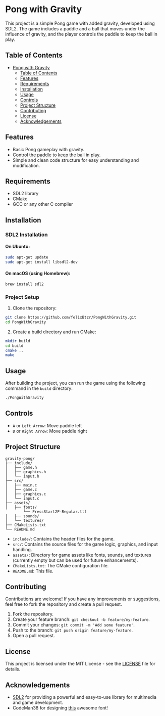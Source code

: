 # Pong with Gravity

This project is a simple Pong game with added gravity, developed using SDL2. The game includes a paddle and a ball that moves under the influence of gravity, and the player controls the paddle to keep the ball in play.

## Table of Contents

- [Pong with Gravity](#pong-with-gravity)
    - [Table of Contents](#table-of-contents)
    - [Features](#features)
    - [Requirements](#requirements)
    - [Installation](#installation)
    - [Usage](#usage)
    - [Controls](#controls)
    - [Project Structure](#project-structure)
    - [Contributing](#contributing)
    - [License](#license)
    - [Acknowledgements](#acknowledgements)

## Features

- Basic Pong gameplay with gravity.
- Control the paddle to keep the ball in play.
- Simple and clean code structure for easy understanding and modification.

## Requirements

- SDL2 library
- CMake
- GCC or any other C compiler

## Installation

### SDL2 Installation

#### On Ubuntu:

```sh
sudo apt-get update
sudo apt-get install libsdl2-dev
```

#### On macOS (using Homebrew):

```sh
brew install sdl2
```

### Project Setup

1. Clone the repository:

```sh
git clone https://github.com/felixBtzr/PongWithGravity.git
cd PongWithGravity
```

2. Create a build directory and run CMake:

```sh
mkdir build
cd build
cmake ..
make
```

## Usage

After building the project, you can run the game using the following command in the `build` directory:

```sh
./PongWithGravity
```

## Controls

- `A` or `Left Arrow`: Move paddle left
- `D` or `Right Arrow`: Move paddle right

## Project Structure

```
gravity-pong/
├── include/
│   ├── game.h
│   ├── graphics.h
│   └── input.h
├── src/
│   ├── main.c
│   ├── game.c
│   ├── graphics.c
│   └── input.c
├── assets/
│   ├── fonts/
        └── PressStart2P-Regular.ttf
│   ├── sounds/
│   └── textures/
├── CMakeLists.txt
└── README.md
```

- `include/`: Contains the header files for the game.
- `src/`: Contains the source files for the game logic, graphics, and input handling.
- `assets/`: Directory for game assets like fonts, sounds, and textures (currently empty but can be used for future enhancements).
- `CMakeLists.txt`: The CMake configuration file.
- `README.md`: This file.

## Contributing

Contributions are welcome! If you have any improvements or suggestions, feel free to fork the repository and create a pull request.

1. Fork the repository.
2. Create your feature branch: `git checkout -b feature/my-feature`.
3. Commit your changes: `git commit -m 'Add some feature'`.
4. Push to the branch: `git push origin feature/my-feature`.
5. Open a pull request.

## License

This project is licensed under the MIT License - see the [LICENSE](https://github.com/felixBtzr/PongWithGravity/blob/master/LICENSE.md) file for details.

## Acknowledgements

- [SDL2](https://www.libsdl.org/) for providing a powerful and easy-to-use library for multimedia and game development.
- CodeMan38 for designing [this](https://fonts.google.com/specimen/Press+Start+2P) awesome font!